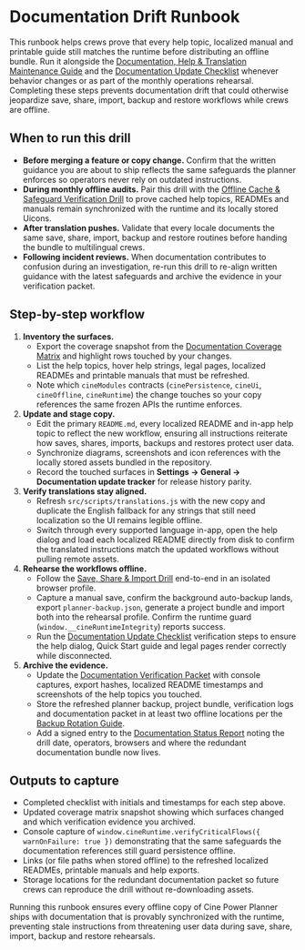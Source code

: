 # Documentation Drift Runbook

This runbook helps crews prove that every help topic, localized manual and printable guide still matches the
runtime before distributing an offline bundle. Run it alongside the [Documentation, Help & Translation Maintenance Guide](documentation-maintenance.md)
and the [Documentation Update Checklist](documentation-update-checklist.md) whenever behavior changes or as part of the monthly
operations rehearsal. Completing these steps prevents documentation drift that could otherwise jeopardize save, share, import,
backup and restore workflows while crews are offline.

## When to run this drill

- **Before merging a feature or copy change.** Confirm that the written guidance you are about to ship reflects the same
  safeguards the planner enforces so operators never rely on outdated instructions.
- **During monthly offline audits.** Pair this drill with the [Offline Cache & Safeguard Verification Drill](offline-cache-verification-drill.md)
  to prove cached help topics, READMEs and manuals remain synchronized with the runtime and its locally stored Uicons.
- **After translation pushes.** Validate that every locale documents the same save, share, import, backup and restore
  routines before handing the bundle to multilingual crews.
- **Following incident reviews.** When documentation contributes to confusion during an investigation, re-run this drill to
  re-align written guidance with the latest safeguards and archive the evidence in your verification packet.

## Step-by-step workflow

1. **Inventory the surfaces.**
   - Export the coverage snapshot from the [Documentation Coverage Matrix](documentation-coverage-matrix.md) and highlight rows
     touched by your changes.
   - List the help topics, hover help strings, legal pages, localized READMEs and printable manuals that must be refreshed.
   - Note which `cineModules` contracts (`cinePersistence`, `cineUi`, `cineOffline`, `cineRuntime`) the change touches so your
     copy references the same frozen APIs the runtime enforces.
2. **Update and stage copy.**
   - Edit the primary `README.md`, every localized README and in-app help topic to reflect the new workflow, ensuring all
     instructions reiterate how saves, shares, imports, backups and restores protect user data.
   - Synchronize diagrams, screenshots and icon references with the locally stored assets bundled in the repository.
   - Record the touched surfaces in **Settings → General → Documentation update tracker** for release history parity.
3. **Verify translations stay aligned.**
   - Refresh `src/scripts/translations.js` with the new copy and duplicate the English fallback for any strings that still need
     localization so the UI remains legible offline.
   - Switch through every supported language in-app, open the help dialog and load each localized README directly from disk to
     confirm the translated instructions match the updated workflows without pulling remote assets.
4. **Rehearse the workflows offline.**
   - Follow the [Save, Share & Import Drill](../README.md#save-share--import-drill) end-to-end in an isolated browser profile.
   - Capture a manual save, confirm the background auto-backup lands, export `planner-backup.json`, generate a project bundle and
     import both into the rehearsal profile. Confirm the runtime guard (`window.__cineRuntimeIntegrity`) reports success.
   - Run the [Documentation Update Checklist](documentation-update-checklist.md) verification steps to ensure the help dialog,
     Quick Start guide and legal pages render correctly while disconnected.
5. **Archive the evidence.**
   - Update the [Documentation Verification Packet](documentation-verification-packet.md) with console captures, export hashes,
     localized README timestamps and screenshots of the help topics you touched.
   - Store the refreshed planner backup, project bundle, verification logs and documentation packet in at least two offline
     locations per the [Backup Rotation Guide](backup-rotation-guide.md).
   - Add a signed entry to the [Documentation Status Report](documentation-status-report-template.md) noting the drill date,
     operators, browsers and where the redundant documentation bundle now lives.

## Outputs to capture

- Completed checklist with initials and timestamps for each step above.
- Updated coverage matrix snapshot showing which surfaces changed and which verification evidence you archived.
- Console capture of `window.cineRuntime.verifyCriticalFlows({ warnOnFailure: true })` demonstrating that the same safeguards the
  documentation references still guard persistence offline.
- Links (or file paths when stored offline) to the refreshed localized READMEs, printable manuals and help exports.
- Storage locations for the redundant documentation packet so future crews can reproduce the drill without re-downloading assets.

Running this runbook ensures every offline copy of Cine Power Planner ships with documentation that is provably synchronized with
the runtime, preventing stale instructions from threatening user data during save, share, import, backup and restore rehearsals.
